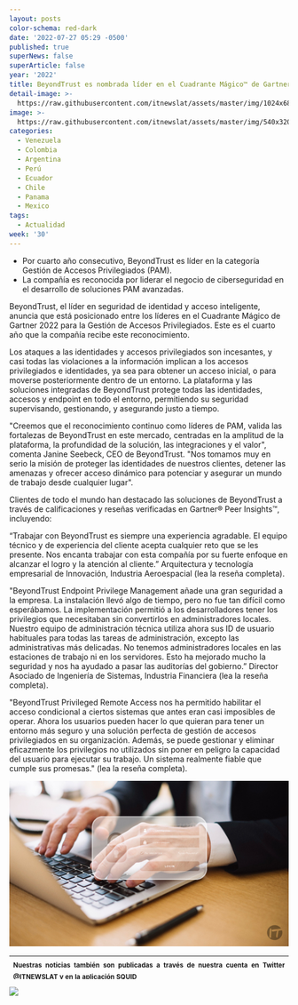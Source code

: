 ```yaml
---
layout: posts
color-schema: red-dark
date: '2022-07-27 05:29 -0500'
published: true
superNews: false
superArticle: false
year: '2022'
title: BeyondTrust es nombrada líder en el Cuadrante Mágico™ de Gartner® de 2022
detail-image: >-
  https://raw.githubusercontent.com/itnewslat/assets/master/img/1024x680/acceso-site-g.jpg
image: >-
  https://raw.githubusercontent.com/itnewslat/assets/master/img/540x320/acceso-site-p.jpg
categories:
  - Venezuela
  - Colombia
  - Argentina
  - Perú
  - Ecuador
  - Chile
  - Panama
  - Mexico
tags:
  - Actualidad
week: '30'
---
```

- Por cuarto año consecutivo, BeyondTrust es líder en la categoría Gestión de Accesos Privilegiados (PAM).
- La compañía es reconocida por liderar el negocio de ciberseguridad en el desarrollo de soluciones PAM avanzadas.

BeyondTrust, el líder en seguridad de identidad y acceso inteligente, anuncia que está posicionado entre los líderes en el Cuadrante Mágico de Gartner 2022 para la Gestión de Accesos Privilegiados. Este es el cuarto año que la compañía recibe este reconocimiento.

Los ataques a las identidades y accesos privilegiados son incesantes, y casi todas las violaciones a la información implican a los accesos privilegiados e identidades, ya sea para obtener un acceso inicial, o para moverse posteriormente dentro de un entorno. La plataforma y las soluciones integradas de BeyondTrust protege todas las identidades, accesos y endpoint en todo el entorno, permitiendo su seguridad supervisando, gestionando, y asegurando justo a tiempo.

"Creemos que el reconocimiento continuo como líderes de PAM, valida las fortalezas de BeyondTrust en este mercado, centradas en la amplitud de la plataforma, la profundidad de la solución, las integraciones y el valor", comenta Janine Seebeck, CEO de BeyondTrust. "Nos tomamos muy en serio la misión de proteger las identidades de nuestros clientes, detener las amenazas y ofrecer acceso dinámico para potenciar y asegurar un mundo de trabajo desde cualquier lugar".

Clientes de todo el mundo han destacado las soluciones de BeyondTrust a través de calificaciones y reseñas verificadas en Gartner® Peer Insights™, incluyendo:

“Trabajar con BeyondTrust es siempre una experiencia agradable. El equipo técnico y de experiencia del cliente acepta cualquier reto que se les presente. Nos encanta trabajar con esta compañía por su fuerte enfoque en alcanzar el logro y la atención al cliente.” Arquitectura y tecnología empresarial de Innovación, Industria Aeroespacial (lea la reseña completa).

"BeyondTrust Endpoint Privilege Management añade una gran seguridad a la empresa. La instalación llevó algo de tiempo, pero no fue tan difícil como esperábamos. La implementación permitió a los desarrolladores tener los privilegios que necesitaban sin convertirlos en administradores locales. Nuestro equipo de administración técnica utiliza ahora sus ID de usuario habituales para todas las tareas de administración, excepto las administrativas más delicadas. No tenemos administradores locales en las estaciones de trabajo ni en los servidores. Esto ha mejorado mucho la seguridad y nos ha ayudado a pasar las auditorías del gobierno.” Director Asociado de Ingeniería de Sistemas, Industria Financiera (lea la reseña completa).

"BeyondTrust Privileged Remote Access nos ha permitido habilitar el acceso condicional a ciertos sistemas que antes eran casi imposibles de operar. Ahora los usuarios pueden hacer lo que quieran para tener un entorno más seguro y una solución perfecta de gestión de accesos privilegiados en su organización. Además, se puede gestionar y eliminar eficazmente los privilegios no utilizados sin poner en peligro la capacidad del usuario para ejecutar su trabajo. Un sistema realmente fiable que cumple sus promesas." (lea la reseña completa).

![](https://raw.githubusercontent.com/itnewslat/assets/master/img/540x320/acceso-site-p.jpg)

<table style="height: 42px;" width="569">
<tbody>
<tr>
<td style="text-align: justify;"><sub><strong>Nuestras noticias también son publicadas a través de nuestra cuenta en Twitter <a href="https://twitter.com/itnewslat?lang=es">@ITNEWSLAT</a> y en la aplicación <a href="https://squidapp.co/en/">SQUID</a></strong></sub></td>
</tr>
</tbody>
</table>

<img src="https://tracker.metricool.com/c3po.jpg?hash=56f88a41e39ab42c063cc51676587a04"/>